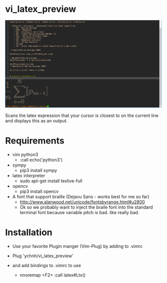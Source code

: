 # vi_latex_preview
![](s1.png)

Scans the latex expression that your cursor is closest to on the current line and displays this as an output.

# Requirements
* vim python3
  * :call echo('python3')
* sympy
  * pip3 install sympy
* latex interpreter
  * sudo apt-get install texlive-full
* opencv
  * pip3 install opencv
* A font that support braille (Dejavu Sans - works best for me so far)
   * http://www.alanwood.net/unicode/fontsbyrange.html#u2800
   * Ok so we probably want to inject the braile font into the standard terminal font because variable pitch is bad. like really bad.

# Installation
* Use your favorite Plugin manger (Vim-Plug) by adding to .vimrc
 * Plug 'ychnh/vi_latex_preview'

* and add bindings to .vimrc to use
  * nnoremap \<F2\> :call latex#Ltx()<CR>
